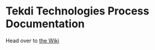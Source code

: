 # Tekdi Technologies Process Documentation

Head over to [the Wiki](https://github.com/tekdi/process-docs/wiki)


